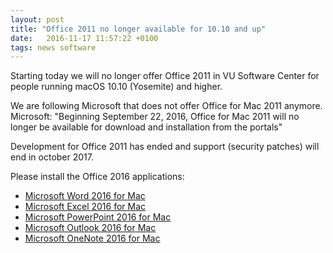 ```yaml
---
layout: post
title: "Office 2011 no longer available for 10.10 and up"
date:   2016-11-17 11:57:22 +0100
tags: news software
---
```


Starting today we will no longer offer Office 2011 in VU Software Center for people running macOS 10.10 (Yosemite) and higher.

We are following Microsoft that does not offer Office for Mac 2011 anymore.
Microsoft: "Beginning September 22, 2016, Office for Mac 2011 will no longer be available for download and installation from the portals"

Development for Office 2011 has ended and support (security patches) will end in october 2017.

Please install the Office 2016 applications:

* [Microsoft Word 2016 for Mac](munki://detail-MSWord2016)
* [Microsoft Excel 2016 for Mac](munki://detail-MSExcel2016)
* [Microsoft PowerPoint 2016 for Mac](munki://detail-MSPowerPoint2016)
* [Microsoft Outlook 2016 for Mac](munki://detail-MSOutlook2016)
* [Microsoft OneNote 2016 for Mac](munki://detail-MSOneNote2016)
